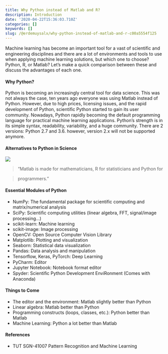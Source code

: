 ```yaml
---
title: Why Python instead of Matlab and R?
description: Introduction
date: '2020-04-22T15:36:03.710Z'
categories: []
keywords: []
slug: /@erdemuysalx/why-python-instead-of-matlab-and-r-c00a5554f125
---
```


Machine learning has become an important tool for a vast of scientiﬁc and engineering disciplines and there are a lot of environments and tools to use when applying machine learning solutions, but which one to choose? Python, R, or Matlab? Let’s make a quick comparison between these and discuss the advantages of each one.

#### Why Python?

Python is becoming an increasingly central tool for data science. This was not always the case, ten years ago everyone was using Matlab instead of Python. However, due to high prices, licensing issues, and the rapid development of Python, scientiﬁc Python started to gain its user community. Nowadays, Python rapidly becoming the default programming language for practical machine learning applications. Python’s strength is in its simple syntax, readability, variability, and a huge community. There are 2 versions: Python 2.7 and 3.6. however, version 2.x will not be supported anymore.

#### Alternatives to Python in Science

![](https://cdn-images-1.medium.com/max/800/1*gCIna0Gx9tnxZxuNoTjCog.png)

> “Matlab is made for mathematicians, R for statisticians and Python for

> programmers.”

#### Essential Modules of Python

*   NumPy: The fundamental package for scientific computing and matrix/numerical analysis
*   SciPy: Scientiﬁc computing utilities (linear algebra, FFT, signal/image processing…)
*   scikit-learn: Machine learning
*   scikit-image: Image processing
*   OpenCV: Open Source Computer Vision Library
*   Matplotlib: Plotting and visualization
*   Seaborn: Statistical data visualization
*   Pandas: Data analysis and manipulation
*   Tensorﬂow, Keras, PyTorch: Deep Learning
*   PyCharm: Editor
*   Jupyter Notebook: Notebook format editor
*   Spyder: Scientiﬁc Python Development EnviRonment (Comes with Anaconda)

#### Things to Come

*   The editor and the environment: Matlab slightly better than Python
*   Linear algebra: Matlab better than Python
*   Programming constructs (loops, classes, etc.): Python better than Matlab
*   Machine Learning: Python a lot better than Matlab

#### References

*   TUT SGN-41007 Pattern Recognition and Machine Learning